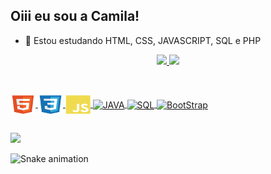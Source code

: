 ## Oiii eu sou a Camila! 

- 🌱 Estou estudando HTML, CSS, JAVASCRIPT, SQL e PHP

 <div align="center">
  <a href="https://github.com/Camila-tech2">
  <img height="160em" src="https://github-readme-stats.vercel.app/api?username=Camila-tech2&show_icons=true&theme=dracula&include_all_commits=true&count_private=true"/>
  <img height="160em" src="https://github-readme-stats.vercel.app/api/top-langs/?username=Camila-tech2&layout=compact&langs_count=5&theme=dracula"/>
</div>
 
 ##
 
<div style="display: inline_block"><br>
  <img align="center" alt="HTML" height="30" width="40" src="https://raw.githubusercontent.com/devicons/devicon/master/icons/html5/html5-original.svg">
  <img align="center" alt="CSS" height="30" width="40" src="https://raw.githubusercontent.com/devicons/devicon/master/icons/css3/css3-original.svg">
  <img align="center" alt="Js" height="30" width="40" src="https://raw.githubusercontent.com/devicons/devicon/master/icons/javascript/javascript-plain.svg">
  <img align="center" alt="JAVA" height="40" width="40" src="https://cdn.jsdelivr.net/gh/devicons/devicon/icons/java/java-original-wordmark.svg" />
  <img align="center" alt="SQL" height="40" width="40" src="https://user-images.githubusercontent.com/4249331/52232852-e2c4f780-28bd-11e9-835d-1e3cf3e43888.png"/>
 <img align="center" alt="BootStrap" height="30" width="40" src="https://cdn.jsdelivr.net/gh/devicons/devicon/icons/php/php-original.svg" />
 
 
##
 
  <div>
  <a href="https://www.linkedin.com/in/camila-silva-a61164227/" target="_blank"><img src="https://img.shields.io/badge/-LinkedIn-%230077B5?style=for-the-badge&logo=linkedin&logoColor=white" target="_blank"></a>   
</div>

 ![Snake animation](https://github.com/Camila-Tech/Camila-Tech/blob/output/github-contribution-grid-snake.svg)
